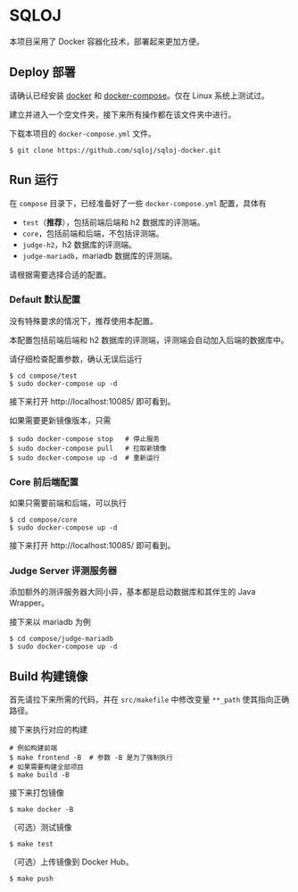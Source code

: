 # SQLOJ

本项目采用了 Docker 容器化技术，部署起来更加方便。

## Deploy 部署

请确认已经安装 [docker](https://docs.docker.com/engine/) 和 [docker-compose](https://docs.docker.com/compose/)。仅在 Linux 系统上测试过。

建立并进入一个空文件夹，接下来所有操作都在该文件夹中进行。

下载本项目的 `docker-compose.yml` 文件。

```shell
$ git clone https://github.com/sqloj/sqloj-docker.git
```

## Run 运行

在 `compose` 目录下，已经准备好了一些 `docker-compose.yml` 配置，具体有

- `test`（**推荐**），包括前端后端和 h2 数据库的评测端。
- `core`，包括前端和后端，不包括评测端。
- `judge-h2`，h2 数据库的评测端。
- `judge-mariadb`，mariadb 数据库的评测端。

请根据需要选择合适的配置。

### Default 默认配置

没有特殊要求的情况下，推荐使用本配置。

本配置包括前端后端和 h2 数据库的评测端，评测端会自动加入后端的数据库中。

请仔细检查配置参数，确认无误后运行

```shell
$ cd compose/test
$ sudo docker-compose up -d
```

接下来打开 http://localhost:10085/ 即可看到。

如果需要更新镜像版本，只需

```shell
$ sudo docker-compose stop   # 停止服务
$ sudo docker-compose pull   # 拉取新镜像
$ sudo docker-compose up -d  # 重新运行
```

### Core 前后端配置

如果只需要前端和后端，可以执行

```shell
$ cd compose/core
$ sudo docker-compose up -d
```

接下来打开 http://localhost:10085/ 即可看到。

### Judge Server 评测服务器

添加额外的测评服务器大同小异，基本都是启动数据库和其伴生的 Java Wrapper。

接下来以 mariadb 为例

```shell
$ cd compose/judge-mariadb
$ sudo docker-compose up -d
```

## Build 构建镜像

首先请拉下来所需的代码，并在 `src/makefile` 中修改变量 `**_path` 使其指向正确路径。

接下来执行对应的构建

```shell
# 例如构建前端
$ make frontend -B  # 参数 -B 是为了强制执行
# 如果需要构建全部项目
$ make build -B
```

接下来打包镜像
```shell
$ make docker -B
```

（可选）测试镜像

```shell
$ make test
```

（可选）上传镜像到 Docker Hub。

```shell
$ make push
```

